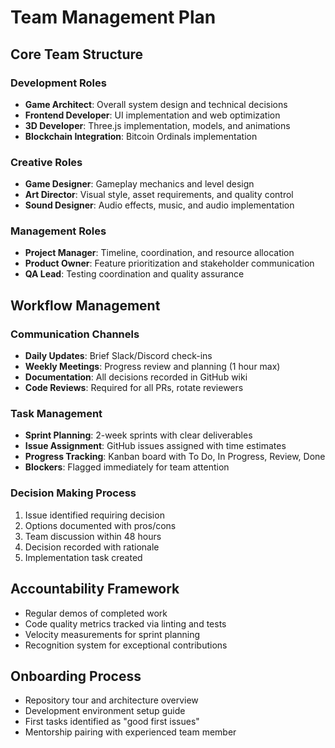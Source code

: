 # Team Management Plan

## Core Team Structure

### Development Roles
- **Game Architect**: Overall system design and technical decisions
- **Frontend Developer**: UI implementation and web optimization
- **3D Developer**: Three.js implementation, models, and animations
- **Blockchain Integration**: Bitcoin Ordinals implementation

### Creative Roles
- **Game Designer**: Gameplay mechanics and level design
- **Art Director**: Visual style, asset requirements, and quality control
- **Sound Designer**: Audio effects, music, and audio implementation

### Management Roles
- **Project Manager**: Timeline, coordination, and resource allocation
- **Product Owner**: Feature prioritization and stakeholder communication
- **QA Lead**: Testing coordination and quality assurance

## Workflow Management

### Communication Channels
- **Daily Updates**: Brief Slack/Discord check-ins
- **Weekly Meetings**: Progress review and planning (1 hour max)
- **Documentation**: All decisions recorded in GitHub wiki
- **Code Reviews**: Required for all PRs, rotate reviewers

### Task Management
- **Sprint Planning**: 2-week sprints with clear deliverables
- **Issue Assignment**: GitHub issues assigned with time estimates
- **Progress Tracking**: Kanban board with To Do, In Progress, Review, Done
- **Blockers**: Flagged immediately for team attention

### Decision Making Process
1. Issue identified requiring decision
2. Options documented with pros/cons
3. Team discussion within 48 hours
4. Decision recorded with rationale
5. Implementation task created

## Accountability Framework
- Regular demos of completed work
- Code quality metrics tracked via linting and tests
- Velocity measurements for sprint planning
- Recognition system for exceptional contributions

## Onboarding Process
- Repository tour and architecture overview
- Development environment setup guide
- First tasks identified as "good first issues"
- Mentorship pairing with experienced team member 